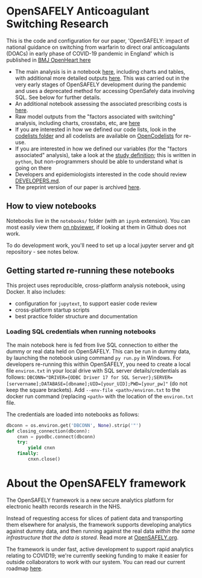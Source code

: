 # OpenSAFELY Anticoagulant Switching Research

This is the code and configuration for our paper, 'OpenSAFELY: impact of national guidance on switching from warfarin to direct oral anticoagulants (DOACs) in early phase of COVID-19 pandemic in England' which is published in [BMJ OpenHeart here](https://openheart.bmj.com/content/8/2/e001784)

* The main analysis is in a notebook [here](https://github.com/opensafely/anticoagulant-switching-research/blob/master/notebooks/Warfarin_DOAC_rpt.ipynb), including charts and tables, with additional more detailed outputs [here](https://github.com/opensafely/anticoagulant-switching-research/tree/master/output). This was carried out in the very early stages of OpenSAFELY development during the pandemic and uses a deprecated method for accessing OpenSafely data involving SQL. See below for further details.
* An additional notebook assessing the associated prescribing costs is [here](https://github.com/opensafely/anticoagulant-switching-research/blob/master/notebooks/DOAC_costings.ipynb).
* Raw model outputs from the "factors associated with switching" analysis, including charts, crosstabs, etc, are [here](https://github.com/opensafely/anticoagulant-switching-research/tree/master/released_outputs)
* If you are interested in how we defined our code lists, look in the [codelists folder](./codelists/) and all codelists are available on [OpenCodelists](https://codelists.opensafely.org/) for re-use.
* If you are interested in how we defined our variables (for the "factors associated" analysis), take a look at the [study definition](analysis/study_definition.py); this is written in `python`, but non-programmers should be able to understand what is going on there
* Developers and epidemiologists interested in the code should review
[DEVELOPERS.md](./docs/DEVELOPERS.md).
* The preprint version of our paper is archived [here](https://www.medrxiv.org/content/10.1101/2020.12.03.20243535v1).

## How to view notebooks

Notebooks live in the `notebooks/` folder (with an `ipynb`
extension). You can most easily view them [on
nbviewer](https://nbviewer.jupyter.org/github/ebmdatalab/<repo>/tree/master/notebooks/),
if looking at them in Github does not work.

To do development work, you'll need to set up a local jupyter server
and git repository - see notes below.

## Getting started re-running these notebooks

This project uses reproducible, cross-platform
analysis notebook, using Docker.  It also includes:

* configuration for `jupytext`, to support easier code review
* cross-platform startup scripts
* best practice folder structure and documentation

### Loading SQL credentials when running notebooks

The main notebook here is fed from live SQL connection to either the dummy or real data held on OpenSAFELY. This can be run in dummy data, by launching the notebook using command `py run.py` in Windows.
For developers re-running this within OpenSAFELY, you need to create a local file `environ.txt` in your local drive with SQL server details/credentials as follows:
`DBCONN="DRIVER={ODBC Driver 17 for SQL Server};SERVER=[servername];DATABASE=[dbname];UID=[your_UID];PWD=[your_pw]"` (do not keep the square brackets). Add `--env-file <path>/environ.txt` to the docker run command (replacing `<path>` with the location of the `environ.txt` file.



The credentials are loaded into notebooks as follows:
```python
dbconn = os.environ.get('DBCONN', None).strip('"')
def closing_connection(dbconn):
    cnxn = pyodbc.connect(dbconn)
    try:
        yield cnxn
    finally:
        cnxn.close()
```
        
# About the OpenSAFELY framework

The OpenSAFELY framework is a new secure analytics platform for
electronic health records research in the NHS.

Instead of requesting access for slices of patient data and
transporting them elsewhere for analysis, the framework supports
developing analytics against dummy data, and then running against the
real data *within the same infrastructure that the data is stored*.
Read more at [OpenSAFELY.org](https://opensafely.org).

The framework is under fast, active development to support rapid
analytics relating to COVID19; we're currently seeking funding to make
it easier for outside collaborators to work with our system.  You can
read our current roadmap [here](ROADMAP.md).
